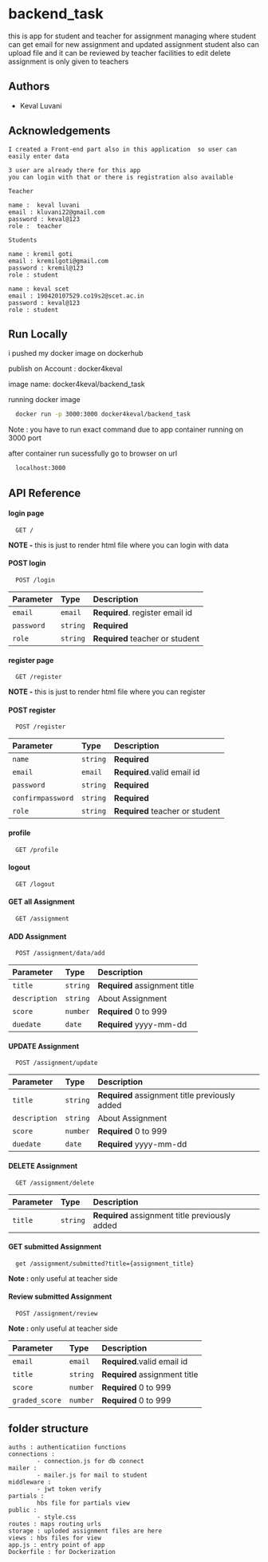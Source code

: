 
# backend_task 

this is app for student and teacher for assignment managing 
where student can get email for new assignment and updated assignment
student also can upload file and it can be reviewed by teacher
facilities to edit delete assignment is only given to teachers
 

## Authors

- Keval Luvani


## Acknowledgements

    I created a Front-end part also in this application  so user can easily enter data

    3 user are already there for this app 
    you can login with that or there is registration also available

    Teacher
    
    name :  keval luvani    
    email : kluvani22@gmail.com
    password : keval@123
    role :  teacher
    
    Students

    name : kremil goti
    email : kremilgoti@gmail.com    
    password : kremil@123
    role : student 

    name : keval scet
    email : 190420107529.co19s2@scet.ac.in
    password : keval@123
    role : student 


    


## Run Locally

i pushed my docker image on dockerhub

publish on Account :  docker4keval

image name: docker4keval/backend_task 

running docker image 

```bash
  docker run -p 3000:3000 docker4keval/backend_task
```

Note : you have to run exact command due to app container running on 3000 port 

after container run sucessfully go to browser on url

```bash
  localhost:3000
```
## API Reference


#### login page

```http
  GET /
```
**NOTE -** this is just to render html file where you can login with data 


#### POST login

```http
  POST /login
```

| Parameter | Type     | Description                       |
| :-------- | :------- | :-------------------------------- |
| `email`      | `email` | **Required**. register email id |
| `password`      | `string` | **Required** |
| `role`      | `string` | **Required** teacher or student  |


#### register page

```http
  GET /register
```
**NOTE -** this is just to render html file where you can register


#### POST register

```http
  POST /register
```

| Parameter | Type     | Description                       |
| :-------- | :------- | :-------------------------------- |
| `name`      | `string` | **Required** |
| `email`      | `email` | **Required**.valid email id |
| `password`      | `string` | **Required** |
| `confirmpassword`      | `string` | **Required** |
| `role`      | `string` | **Required** teacher or student  |


#### profile

```http
  GET /profile
```


#### logout

```http
  GET /logout
```


#### GET all Assignment

```http
  GET /assignment
```


#### ADD Assignment
```http
  POST /assignment/data/add
```
| Parameter | Type     | Description                       |
| :-------- | :------- | :-------------------------------- |
| `title`      | `string` | **Required** assignment title |
| `description`      | `string` | About Assignment |
| `score`      | `number` | **Required** 0 to 999|
| `duedate`      | `date` | **Required** yyyy-mm-dd|


#### UPDATE Assignment
```http
  POST /assignment/update
```
| Parameter | Type     | Description                       |
| :-------- | :------- | :-------------------------------- |
| `title`      | `string` | **Required** assignment title previously added |
| `description`      | `string` | About Assignment |
| `score`      | `number` | **Required** 0 to 999|
| `duedate`      | `date` | **Required** yyyy-mm-dd|


#### DELETE Assignment
```http
  GET /assignment/delete
```
| Parameter | Type     | Description                       |
| :-------- | :------- | :-------------------------------- |
| `title`      | `string` | **Required** assignment title previously added |


#### GET submitted Assignment
```http
  get /assignment/submitted?title={assignment_title}
```
**Note :** only useful at teacher side


#### Review submitted Assignment
```http
  POST /assignment/review
```
**Note :** only useful at teacher side

| Parameter | Type     | Description                       |
| :-------- | :------- | :-------------------------------- |
| `email`      | `email` | **Required**.valid email id |
| `title`      | `string` | **Required** assignment title |
| `score`      | `number` | **Required** 0 to 999|
| `graded_score`      | `number` | **Required** 0 to 999|











## folder structure
    auths : authenticatiion functions
    connections : 
            - connection.js for db connect
    mailer : 
            - mailer.js for mail to student 
    middleware : 
            - jwt token verify
    partials :  
            hbs file for partials view
    public : 
            - style.css
    routes : maps routing urls
    storage : uploded assignment files are here
    views : hbs files for view
    app.js : entry point of app
    Dockerfile : for Dockerization
            